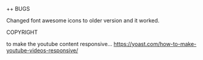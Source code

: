 ++ BUGS

Changed font awesome icons to older version and it worked.

COPYRIGHT

to make the youtube content responsive... https://yoast.com/how-to-make-youtube-videos-responsive/
